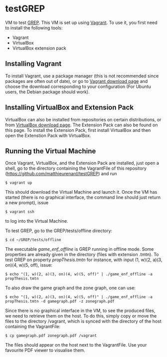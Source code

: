 # testGREP

VM to test [GREP](https://github.com/matthieurenard/GREP).
This VM is set up using [Vagrant](https://vagrantup.com).
To use it, you first need to install the following tools:
* Vagrant
* VirtualBox
* VirtualBox extension pack

## Installing Vagrant

To install Vagrant, use a package manager (this is not recommended since 
packages are often out of date), or go to [Vagrant download 
page](https://vagrantup.com/downloads.html) and choose the download 
corresponding to your configuration (For Ubuntu users, the Debian package should 
work).

## Installing VirtualBox and Extension Pack

VirtualBox can also be installed from repositories on certain distributions, or 
from [VirtualBox download page](https://www.virtualbox.org/wiki/Downloads).
The Extension Pack can also be found on this page.
To install the Extension Pack, first install VirtualBox and then open the 
Extenstion Pack with VirtualBox.

## Running the Virtual Machine

Once Vagrant, VirtualBox, and the Extension Pack are installed, just open a 
shell, go to the directory containing the VagrantFile of this repository 
(https://github.com/matthieurenard/testGREP) and run

```
$ vagrant up
```

This should download the Virtual Machine and launch it.
Once the VM has started (there is no graphical interface, the command line 
should just return a new prompt), issue

```
$ vagrant ssh
```

to log into the Virtual Machine.

To test GREP, go to the GREP/tests/offline directory:

```
$ cd ~/GREP/tests/offline
```

The executable *game_enf_offline* is GREP running in offline mode.
Some properties are already given in the directory (files with extension .tmtn).
To test GREP on property *propThesis.tmtn* for instance, with input (1, w)(2, 
a)(3, on)(4, w)(5, off), issue:

```
$ echo "(1, w)(2, a)(3, on)(4, w)(5, off)" | ./game_enf_offline -a propThesis.tmtn
```

To also draw the game graph and the zone graph, one can use:

```
$ echo "(1, w)(2, a)(3, on)(4, w)(5, off)" | ./game_enf_offline -a propThesis.tmtn -d gamegraph.pdf -z zonegraph.pdf
```

Since there is no graphical interface in the VM, to see the produced files, we 
need to retrieve them on the host.
To do this, simply copy or move the files to the directory /vagrant, which is 
synced with the directory of the host containing the VagrantFile:

```
$ cp gamegraph.pdf zonegraph.pdf /vagrant
```

The files should appear on the host next to the VagrantFile.
Use your favourite PDF viewer to visualise them.


